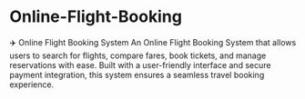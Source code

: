 # Online-Flight-Booking
✈️ Online Flight Booking System An Online Flight Booking System that allows users to search for flights, compare fares, book tickets, and manage reservations with ease. Built with a user-friendly interface and secure payment integration, this system ensures a seamless travel booking experience.
